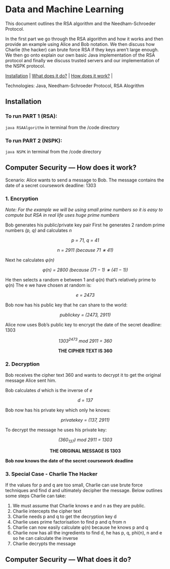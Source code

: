 # Data and Machine Learning

This document outlines the RSA algorithm and the Needham-Schroeder Protocol. 

In the first part we go through the RSA algorithm and how it works and then provide an example using Alice and Bob notation. We then discuss how Charlie (the hacker) can brute force RSA if they keys aren’t large enough. We then go onto explain our own basic Java implementation of the RSA protocol and finally we discuss trusted servers and our implementation of the NSPK protocol.

[Installation](#Installation) | [What does it do?](#Java1) | [How does it work?](#Java2) |

Technologies: Java, Needham-Schroeder Protocol, RSA Alogrithm

## <a name="Installation">Installation</a>

### To run PART 1 (RSA):
`java RSAAlgorithm` in terminal from the /code directory

### To run PART 2 (NSPK):
`java NSPK` in terminal from the /code directory

## <a name="Java1">Computer Security — How does it work?</a>

Scenario: Alice wants to send a message to Bob. The message contains the date of a secret
coursework deadline: 1303

### 1. Encryption

<i>Note: For the example we will be using small prime numbers so it is easy to compute but RSA in
real life uses huge prime numbers</i>

Bob generates his public/private key pair
First he generates 2 random prime numbers <i>(p, q)</i> and calculates <i>n</i>
<p align="center"><i>
p = 71, q = 41
</p></i>
<p align="center"><i>
n = 2911 (because 71 ∗ 41)
</p></i>

Next he calculates <i>φ(n)</i>
<p align="center"><i>
φ(n) = 2800 (because (71 − 1) ∗ (41 − 1))
</p></i>

He then selects a random e between 1 and φ(n) that’s relatively prime to φ(n)
The e we have chosen at random is:
<p align="center"><i>
e = 2473
</p></i>

Bob now has his public key that he can share to the world:
<p align="center"><i>
publickey = (2473, 2911)
</p></i>

Alice now uses Bob’s public key to encrypt the date of the secret deadline: 1303
<p align="center"><i>
1303<sup>2473</sup> mod 2911 = 360
</p></i>
<p align="center"> <b>
THE CIPHER TEXT IS 360
</p></b>

### 2. Decryption

Bob receives the cipher text 360 and wants to decrypt it to get the original message Alice
sent him.

Bob calculates <i>d</i> which is the inverse of <i>e</i>
<p align="center"><i>
d = 137
</p></i>

Bob now has his private key which only he knows:
<p align="center"><i>
privatekey = (137, 2911)
</p></i>

To decrypt the message he uses his private key:
<p align="center"><i>
(360<sub>137</sub>) mod 2911 = 1303
</p></i>

<p align="center"> <b>
THE ORIGINAL MESSAGE IS 1303
</p></b>

<b>Bob now knows the date of the secret coursework deadline</b>

### 3. Special Case - Charlie The Hacker

If the values for p and q are too small, Charlie can use brute force techniques and find d and ultimately decipher the message. Below outlines some steps Charlie can take:

1) We must assume that Charlie knows e and n as they are public.
2) Charlie intercepts the cipher text
3) Charlie needs p and q to get the decryption key d
4) Charlie uses prime factorisation to find p and q from n
5) Charlie can now easily calculate φ(n) because he knows p and q
6) Charlie now has all the ingredients to find d, he has p, q, phi(n), n and e so he can calculate the inverse
7) Charlie decrypts the message

## <a name="Java2">Computer Security — What does it do?</a>
